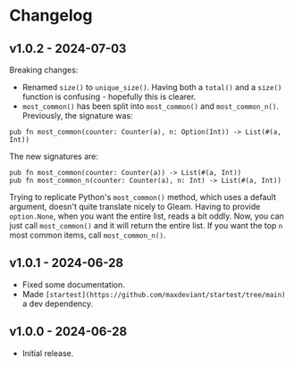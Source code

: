 # Changelog

## v1.0.2 - 2024-07-03

Breaking changes:

- Renamed `size()` to `unique_size()`. Having both a `total()` and a `size()` function is confusing - hopefully this is clearer.
- `most_common()` has been split into `most_common()` and `most_common_n()`. Previously, the signature was:

```gleam
pub fn most_common(counter: Counter(a), n: Option(Int)) -> List(#(a, Int))
```

The new signatures are:

```gleam
pub fn most_common(counter: Counter(a)) -> List(#(a, Int))
pub fn most_common_n(counter: Counter(a), n: Int) -> List(#(a, Int))
```

Trying to replicate Python's `most_common()` method, which uses a default argument, doesn't quite translate nicely to Gleam. Having to provide `option.None`, when you want the entire list, reads a bit oddly. Now, you can just call `most_common()` and it will return the entire list. If you want the top `n` most common items, call `most_common_n()`.

## v1.0.1 - 2024-06-28

- Fixed some documentation.
- Made `[startest](https://github.com/maxdeviant/startest/tree/main)` a dev dependency.

## v1.0.0 - 2024-06-28

- Initial release.
